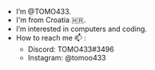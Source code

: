 - I’m @TOMO433.  
- I'm from Croatia 🇭🇷.
- I’m interested in computers and coding.
- How to reach me 📫 : 
  - Discord: TOMO433#3496
  - Instagram: @tomoo433
